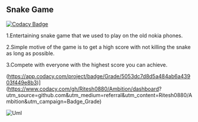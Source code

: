 ## Snake Game

[![Codacy Badge](https://api.codacy.com/project/badge/Grade/69ede3eb970c4903bbf6bf4e07c65940)](https://app.codacy.com/gh/Ritesh0880/Ambition?utm_source=github.com&utm_medium=referral&utm_content=Ritesh0880/Ambition&utm_campaign=Badge_Grade_Settings)

 1.Entertaining snake game that we used to play on the old nokia phones.
 
 2.Simple motive of the game is to get a high score with not killing the snake as long as possible.
 
 3.Compete with everyone with the highest score you can achieve.
 
 (https://app.codacy.com/project/badge/Grade/5053dc7d8d5a484ab6a43903f449e8b3)](https://www.codacy.com/gh/Ritesh0880/Ambition/dashboard?  utm_source=github.com&amp;utm_medium=referral&amp;utm_content=Ritesh0880/Ambition&amp;utm_campaign=Badge_Grade)
 
 ![Uml](https://user-images.githubusercontent.com/65916282/125659767-d6d9841a-d306-4973-a42c-32bdef03541d.png)
 
 
